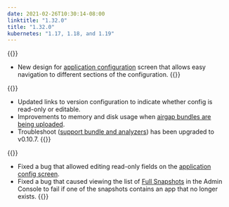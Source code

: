 ```yaml
---
date: 2021-02-26T10:30:14-08:00
linktitle: "1.32.0"
title: "1.32.0"
kubernetes: "1.17, 1.18, and 1.19"
---
```

{{<features>}}
* New design for [application configuration](/kotsadm/installing/online-install/#config-screen) screen that allows easy navigation to different sections of the configuration.
{{</features>}}

{{<changes>}}
* Updated links to version configuration to indicate whether config is read-only or editable.
* Improvements to memory and disk usage when [airgap bundles are being uploaded](/kotsadm/installing/airgap-packages/#upload-airgap-bundle).
* Troubleshoot ([support bundle and analyzers](/kotsadm/troubleshooting/support-bundle/)) has been upgraded to v0.10.7.
{{</changes>}}

{{<fixes>}}
* Fixed a bug that allowed editing read-only fields on the [application config screen](/kotsadm/installing/online-install/#config-screen).
* Fixed a bug that caused viewing the list of [Full Snapshots](/kotsadm/snapshots/overview/#full-snapshots-recommended) in the Admin Console to fail if one of the snapshots contains an app that no longer exists.
{{</fixes>}}
